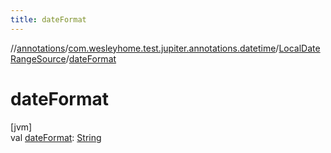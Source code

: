 ```yaml
---
title: dateFormat
---
```

//[annotations](../../../index.html)/[com.wesleyhome.test.jupiter.annotations.datetime](../index.html)/[LocalDateRangeSource](index.html)/[dateFormat](date-format.html)



# dateFormat



[jvm]\
val [dateFormat](date-format.html): [String](https://kotlinlang.org/api/latest/jvm/stdlib/kotlin/-string/index.html)




